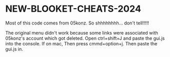 # NEW-BLOOKET-CHEATS-2024
Most of this code comes from 05konz. So shhhhhhhh... don't tell!!!!!

The original menu didn't work because some links were associated with 05konz's account which got deleted.
Open ctrl+shift+J and paste the gui.js into the console. If on mac, Then press cmmd+option+j. Then paste the gui.js in.
